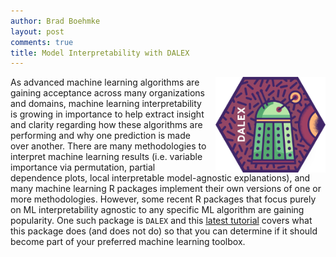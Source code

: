 ```yaml
---
author: Brad Boehmke
layout: post
comments: true
title: Model Interpretability with DALEX
---
```


<img src="/public/images/analytics/ML_interpretation/dalex_logo.png"  style="float:right; margin: 0px 0px 0px 10px; width: 35%; height: 35%;" />

As advanced machine learning algorithms are gaining acceptance across many organizations and domains, machine learning interpretability is growing in importance to help extract insight and clarity regarding how these algorithms are performing and why one prediction is made over another. There are many methodologies to interpret machine learning results (i.e. variable importance via permutation, partial dependence plots, local interpretable model-agnostic explanations), and many machine learning R packages implement their own versions of one or more methodologies. However, some recent R packages that focus purely on ML interpretability agnostic to any specific ML algorithm are gaining popularity.  One such  package is `DALEX` and this [latest tutorial](http://uc-r.github.io/dalex) covers what this package does (and does not do) so that you can determine if it should become part of your preferred machine learning toolbox.  
